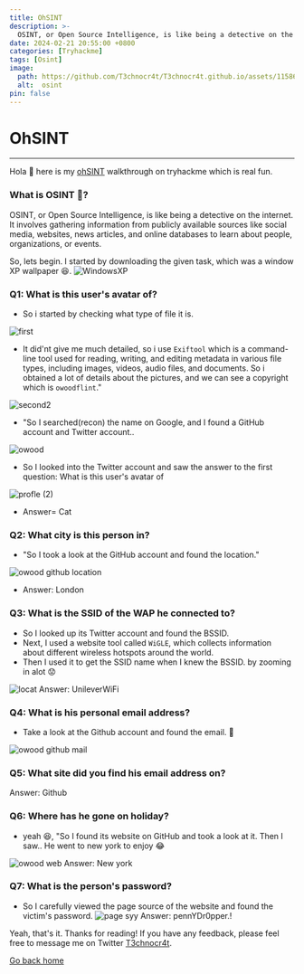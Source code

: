 ```yaml
---
title: OhSINT
description: >-
  OSINT, or Open Source Intelligence, is like being a detective on the internet. It involves gathering information from publicly available sources like social media, websites, news articles, and online databases to learn about people, organizations, or events.
date: 2024-02-21 20:55:00 +0800
categories: [Tryhackme]
tags: [Osint]
image:
  path: https://github.com/T3chnocr4t/T3chnocr4t.github.io/assets/115868619/7dbfcd89-8b93-49c4-b8c0-8c99eb54d9e9
  alt:  osint
pin: false
---
```



# OhSINT 
***
Hola 👋 here is my [ohSINT](https://tryhackme.com/room/ohsint) walkthrough on tryhackme which is real fun.


### What is OSINT 🤔?
OSINT, or Open Source Intelligence, is like being a detective on the internet. It involves gathering information from publicly available sources like social media, websites, news articles, and online databases to learn about people, organizations, or events.


So, lets begin. I started by downloading the given task, which was a window XP wallpaper 😆.
![WindowsXP](https://github.com/T3chnocr4t/T3chnocr4t.github.io/assets/115868619/1dd44043-9fd9-456b-96e8-0d30a1270daf)

### Q1: What is this user's avatar of?

- So i started by checking what type of file it is.

![first](https://github.com/T3chnocr4t/T3chnocr4t.github.io/assets/115868619/2bb12690-ea8d-4a0f-9e06-cd725943c08d)

- It did'nt give me much detailed, so i use ``Exiftool`` which is a command-line tool used for reading, writing, and editing metadata in various file types, including images, videos, audio files, and documents.
So i obtained a lot of details about the pictures, and we can see a copyright which is ``owoodflint``."

![second2](https://github.com/T3chnocr4t/T3chnocr4t.github.io/assets/115868619/603d072e-22d6-4565-a494-e12bb80e1fd3)

- "So I searched(recon) the name on Google, and I found a GitHub account and Twitter account..

![owood](https://github.com/T3chnocr4t/T3chnocr4t.github.io/assets/115868619/ea741b68-59e9-43d2-beea-150da8f1a853)

- So I looked into the Twitter account and saw the answer to the first question: What is this user's avatar of

![profle (2)](https://github.com/T3chnocr4t/T3chnocr4t.github.io/assets/115868619/ec090391-ee11-4d87-aa2b-9aec907d3822)
- Answer= Cat

### Q2: What city is this person in?
- "So I took a look at the GitHub account and found the location."

![owood github location](https://github.com/T3chnocr4t/T3chnocr4t.github.io/assets/115868619/12f87ad2-ca14-4bb8-b2ad-9dccf752e880)
- Answer: London

### Q3: What is the SSID of the WAP he connected to?
- So I looked up its Twitter account and found the BSSID.
- Next, I used a website tool called `WiGLE`, which collects information about different wireless hotspots around the world.
- Then I used it to get the SSID name when I knew the BSSID. by zooming in alot 😟

![locat](https://github.com/T3chnocr4t/T3chnocr4t.github.io/assets/115868619/20ecc84a-ec72-42d6-a3c7-715d8943d021)
Answer: UnileverWiFi

### Q4: What is his personal email address?
- Take a look at the Github account and found the email. 🕺

![owood github mail](https://github.com/T3chnocr4t/T3chnocr4t.github.io/assets/115868619/6b581c29-0ba4-4b2f-8400-03379a86711f)

### Q5: What site did you find his email address on?
Answer: Github

### Q6: Where has he gone on holiday?
- yeah 😆, "So I found its website on GitHub and took a look at it. Then I saw.. He went to new york to enjoy 😂

![owood web](https://github.com/T3chnocr4t/T3chnocr4t.github.io/assets/115868619/fadd8f6a-cc1f-4517-ae63-a8551cf5aaf9)
Answer: New york

### Q7: What is the person's password?

- So I carefully viewed the page source of the website and found the victim's password.
![page syy](https://github.com/T3chnocr4t/T3chnocr4t.github.io/assets/115868619/c37e9c7b-be7d-49b7-9685-74cf39e08e81)
Answer: pennYDr0pper.!

Yeah, that's it. Thanks for reading! If you have any feedback, please feel free to message me on Twitter [T3chnocr4t](https://twitter.com/T3chnocr4tx).

[Go back home](https://T3chnocr4tx.github.io)